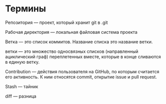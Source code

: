 # Термины

Репозитория — проект, который хранит git в .git

Рабочая директория — локальная файловая система проекта

Ветка — это список коммитов. Название списка это название ветки.

ветки — это множество односвязных списков (направленный ациклический граф) переплетенных вместе, которые в конце сливаются в единую ветку.

Contribution — действия пользователя на GitHub, по которым считается его активность. К ним относятся commit, открытие issue и pull request.

Stash — тайник

diff — разница
